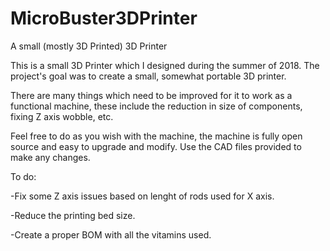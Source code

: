 # MicroBuster3DPrinter
A small (mostly 3D Printed) 3D Printer

This is a small 3D Printer which I designed during the summer of 2018. The project's goal was to create a small, somewhat portable 3D printer.

There are many things which need to be improved for it to work as a functional machine, these include the reduction in size of components, fixing Z axis wobble, etc. 

Feel free to do as you wish with the machine, the machine is fully open source and easy to upgrade and modify. Use the CAD files provided to make any changes. 

To do:

-Fix some Z axis issues based on lenght of rods used for X axis. 

-Reduce the printing bed size.

-Create a proper BOM with all the vitamins used. 

